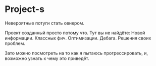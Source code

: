 # Project-s
Невероятные потуги стать овнером.

Проект созданный просто потому что. 
Тут вы не найдёте:
Новой информации.
Классных фич.
Оптимизации.
Дебага.
Решения своих проблем.

Зато можно посмотреть на то как я пытаюсь прогрессировать, и, возможно узнать к чему это приведёт.
